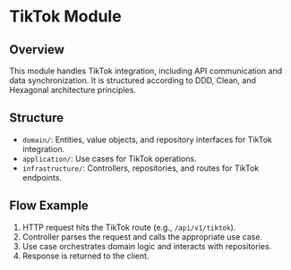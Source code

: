 # TikTok Module

## Overview

This module handles TikTok integration, including API communication and data synchronization. It is structured according to DDD, Clean, and Hexagonal architecture principles.

## Structure

- `domain/`: Entities, value objects, and repository interfaces for TikTok integration.
- `application/`: Use cases for TikTok operations.
- `infrastructure/`: Controllers, repositories, and routes for TikTok endpoints.

## Flow Example

1. HTTP request hits the TikTok route (e.g., `/api/v1/tiktok`).
2. Controller parses the request and calls the appropriate use case.
3. Use case orchestrates domain logic and interacts with repositories.
4. Response is returned to the client.
